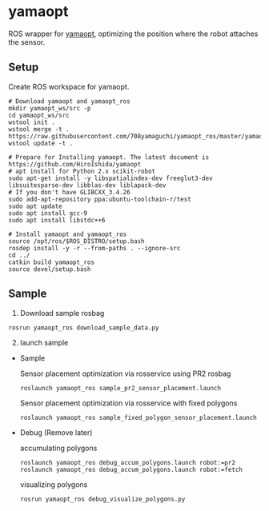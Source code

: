 # yamaopt

ROS wrapper for [yamaopt](https://github.com/HiroIshida/yamaopt), optimizing the position where the robot attaches the sensor.

## Setup

Create ROS workspace for yamaopt.
```
# Download yamaopt and yamaopt_ros
mkdir yamaopt_ws/src -p
cd yamaopt_ws/src
wstool init .
wstool merge -t . https://raw.githubusercontent.com/708yamaguchi/yamaopt_ros/master/yamaopt.rosinstall
wstool update -t .

# Prepare for Installing yamaopt. The latest document is https://github.com/HiroIshida/yamaopt
# apt install for Python 2.x scikit-robot
sudo apt-get install -y libspatialindex-dev freeglut3-dev libsuitesparse-dev libblas-dev liblapack-dev
# If you don't have GLIBCXX_3.4.26
sudo add-apt-repository ppa:ubuntu-toolchain-r/test
sudo apt update
sudo apt install gcc-9
sudo apt install libstdc++6

# Install yamaopt and yamaopt_ros
source /opt/ros/$ROS_DISTRO/setup.bash
rosdep install -y -r --from-paths . --ignore-src
cd ../
catkin build yamaopt_ros
source devel/setup.bash
```

## Sample

1. Download sample rosbag

```
rosrun yamaopt_ros download_sample_data.py
```

2. launch sample

  - Sample

    Sensor placement optimization via rosservice using PR2 rosbag

    ```
    roslaunch yamaopt_ros sample_pr2_sensor_placement.launch
    ```

    Sensor placement optimization via rosservice with fixed polygons

    ```
    roslaunch yamaopt_ros sample_fixed_polygon_sensor_placement.launch
    ```

  - Debug (Remove later)

    accumulating polygons

    ```
    roslaunch yamaopt_ros debug_accum_polygons.launch robot:=pr2
    roslaunch yamaopt_ros debug_accum_polygons.launch robot:=fetch
    ```

    visualizing polygons

    ```
    rosrun yamaopt_ros debug_visualize_polygons.py
    ```
